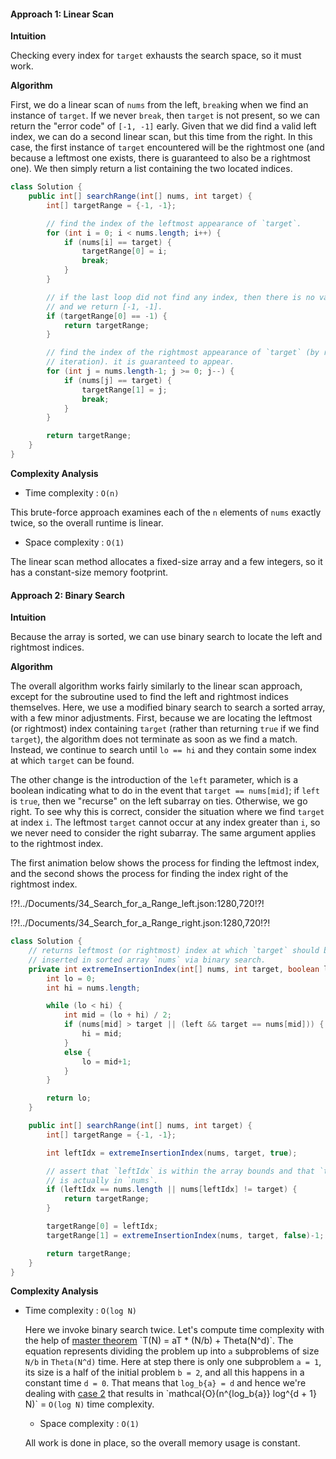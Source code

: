 #### Approach 1: Linear Scan

**Intuition**

Checking every index for `target` exhausts the search space, so it must work.

**Algorithm**

First, we do a linear scan of `nums` from the left, `break`ing when we find
an instance of `target`. If we never `break`, then `target` is not present,
so we can return the \"error code\" of `[-1, -1]` early. Given that we did find
a valid left index, we can do a second linear scan, but this time from the
right. In this case, the first instance of `target` encountered will be the
rightmost one (and because a leftmost one exists, there is guaranteed to also
be a rightmost one). We then simply return a list containing the two located
indices.

```java
class Solution {
    public int[] searchRange(int[] nums, int target) {
        int[] targetRange = {-1, -1};

        // find the index of the leftmost appearance of `target`.
        for (int i = 0; i < nums.length; i++) {
            if (nums[i] == target) {
                targetRange[0] = i;
                break;
            }
        }

        // if the last loop did not find any index, then there is no valid range
        // and we return [-1, -1].
        if (targetRange[0] == -1) {
            return targetRange;
        }

        // find the index of the rightmost appearance of `target` (by reverse
        // iteration). it is guaranteed to appear.
        for (int j = nums.length-1; j >= 0; j--) {
            if (nums[j] == target) {
                targetRange[1] = j;
                break;
            }
        }

        return targetRange;
    }
}
```

**Complexity Analysis**

* Time complexity : `O(n)`

This brute-force approach examines each of the `n` elements of `nums` exactly twice, so the overall runtime is linear.

* Space complexity : `O(1)`

The linear scan method allocates a fixed-size array and a few integers, so it has a constant-size memory footprint.

#### Approach 2: Binary Search

**Intuition**

Because the array is sorted, we can use binary search to locate the left
and rightmost indices.

**Algorithm**

The overall algorithm works fairly similarly to the linear scan approach,
except for the subroutine used to find the left and rightmost indices
themselves. Here, we use a modified binary search to search a sorted array,
with a few minor adjustments. First, because we are locating the leftmost (or
rightmost) index containing `target` (rather than returning `true` if we
find `target`), the algorithm does not terminate as soon as we find a match.
Instead, we continue to search until `lo == hi` and they contain some index
at which `target` can be found.

The other change is the introduction of the `left` parameter, which is a
boolean indicating what to do in the event that `target == nums[mid]`; if
`left` is `true`, then we \"recurse\" on the left subarray on ties. Otherwise,
we go right. To see why this is correct, consider the situation where we find
`target` at index `i`. The leftmost `target` cannot occur at any index
greater than `i`, so we never need to consider the right subarray. The same
argument applies to the rightmost index.

The first animation below shows the process for finding the leftmost index,
and the second shows the process for finding the index right of the rightmost
index.

!?!../Documents/34_Search_for_a_Range_left.json:1280,720!?!

!?!../Documents/34_Search_for_a_Range_right.json:1280,720!?!

```java
class Solution {
    // returns leftmost (or rightmost) index at which `target` should be
    // inserted in sorted array `nums` via binary search.
    private int extremeInsertionIndex(int[] nums, int target, boolean left) {
        int lo = 0;
        int hi = nums.length;

        while (lo < hi) {
            int mid = (lo + hi) / 2;
            if (nums[mid] > target || (left && target == nums[mid])) {
                hi = mid;
            }
            else {
                lo = mid+1;
            }
        }

        return lo;
    }

    public int[] searchRange(int[] nums, int target) {
        int[] targetRange = {-1, -1};

        int leftIdx = extremeInsertionIndex(nums, target, true);

        // assert that `leftIdx` is within the array bounds and that `target`
        // is actually in `nums`.
        if (leftIdx == nums.length || nums[leftIdx] != target) {
            return targetRange;
        }

        targetRange[0] = leftIdx;
        targetRange[1] = extremeInsertionIndex(nums, target, false)-1;

        return targetRange;
    }
}
```

**Complexity Analysis**

* Time complexity : `O(log N)`

    Here we invoke binary search twice. 
    Let's compute time complexity with the help of 
    [master theorem](https://en.wikipedia.org/wiki/Master_theorem_(analysis_of_algorithms)) 
    `T(N) = aT * (N/b) + Theta(N^d)`.
    The equation represents dividing the problem 
    up into `a` subproblems of size `N/b` in `Theta(N^d)` time. 
    Here at step there is only one subproblem `a = 1`, its size 
    is a half of the initial problem `b = 2`, 
    and all this happens in a constant time `d = 0`.
    That means that `log_b{a} = d` and hence we're dealing with 
    [case 2](https://en.wikipedia.org/wiki/Master_theorem_(analysis_of_algorithms)#Case_2_example)
    that results in `mathcal{O}(n^{log_b{a}} log^{d + 1} N)`
    = `O(log N)` time complexity.

    * Space complexity : `O(1)`

    All work is done in place, so the overall memory usage is constant.
